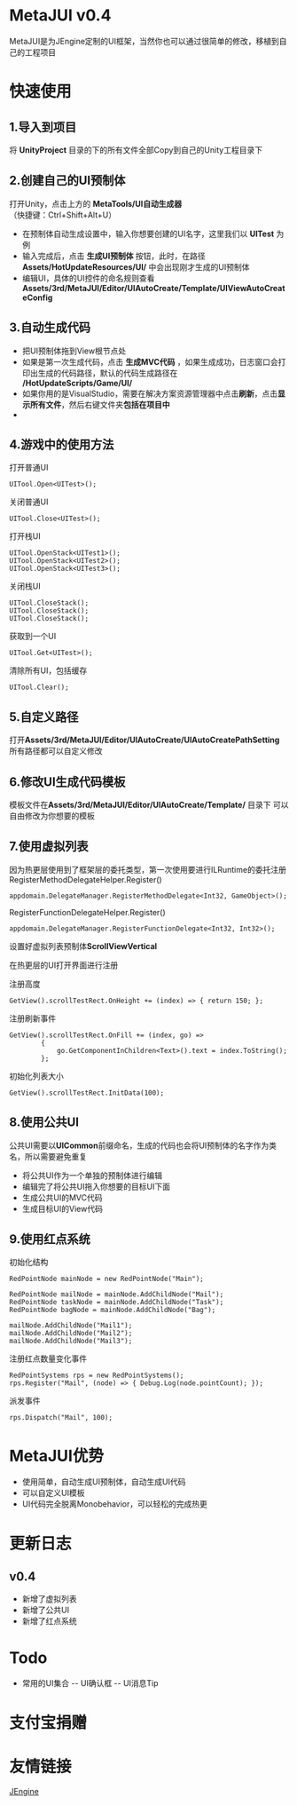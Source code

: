 


# MetaJUI v0.4

MetaJUI是为JEngine定制的UI框架，当然你也可以通过很简单的修改，移植到自己的工程项目

# 快速使用

## 1.导入到项目

将 **UnityProject** 目录的下的所有文件全部Copy到自己的Unity工程目录下

## 2.创建自己的UI预制体

打开Unity，点击上方的 **MetaTools/UI自动生成器** （快捷键：Ctrl+Shift+Alt+U）

- 在预制体自动生成设置中，输入你想要创建的UI名字，这里我们以 **UITest** 为例
- 输入完成后，点击 **生成UI预制体** 按钮，此时，在路径**Assets/HotUpdateResources/UI/** 中会出现刚才生成的UI预制体
- 编辑UI，具体的UI控件的命名规则查看 **Assets/3rd/MetaJUI/Editor/UIAutoCreate/Template/UIViewAutoCreateConfig** 

## 3.自动生成代码
- 把UI预制体拖到View根节点处
- 如果是第一次生成代码，点击 **生成MVC代码** ，如果生成成功，日志窗口会打印出生成的代码路径，默认的代码生成路径在 **/HotUpdateScripts/Game/UI/**
- 如果你用的是VisualStudio，需要在解决方案资源管理器中点击**刷新**，点击**显示所有文件**，然后右键文件夹**包括在项目中**
- 
## 4.游戏中的使用方法

打开普通UI
```
UITool.Open<UITest>();
```

关闭普通UI
```
UITool.Close<UITest>();
```

打开栈UI
```
UITool.OpenStack<UITest1>();
UITool.OpenStack<UITest2>();
UITool.OpenStack<UITest3>();
```
关闭栈UI
```
UITool.CloseStack();
UITool.CloseStack();
UITool.CloseStack();
```
获取到一个UI
```
UITool.Get<UITest>();
```
清除所有UI，包括缓存
```
UITool.Clear();
```

## 5.自定义路径

打开**Assets/3rd/MetaJUI/Editor/UIAutoCreate/UIAutoCreatePathSetting** 
所有路径都可以自定义修改

## 6.修改UI生成代码模板

模板文件在**Assets/3rd/MetaJUI/Editor/UIAutoCreate/Template/**  目录下
可以自由修改为你想要的模板

## 7.使用虚拟列表

因为热更层使用到了框架层的委托类型，第一次使用要进行ILRuntime的委托注册
RegisterMethodDelegateHelper.Register()
```
appdomain.DelegateManager.RegisterMethodDelegate<Int32, GameObject>();
```
RegisterFunctionDelegateHelper.Register()
```
appdomain.DelegateManager.RegisterFunctionDelegate<Int32, Int32>();
```

设置好虚拟列表预制体**ScrollViewVertical**

在热更层的UI打开界面进行注册

注册高度
```
GetView().scrollTestRect.OnHeight += (index) => { return 150; };
```
注册刷新事件
```
GetView().scrollTestRect.OnFill += (index, go) =>
        {
            go.GetComponentInChildren<Text>().text = index.ToString();
        };
```
初始化列表大小
```
GetView().scrollTestRect.InitData(100);
```



## 8.使用公共UI

公共UI需要以**UICommon**前缀命名，生成的代码也会将UI预制体的名字作为类名，所以需要避免重复
- 将公共UI作为一个单独的预制体进行编辑
- 编辑完了将公共UI拖入你想要的目标UI下面
- 生成公共UI的MVC代码
- 生成目标UI的View代码


## 9.使用红点系统

初始化结构
```
RedPointNode mainNode = new RedPointNode("Main");

RedPointNode mailNode = mainNode.AddChildNode("Mail");
RedPointNode taskNode = mainNode.AddChildNode("Task");
RedPointNode bagNode = mainNode.AddChildNode("Bag");

mailNode.AddChildNode("Mail1");
mailNode.AddChildNode("Mail2");
mailNode.AddChildNode("Mail3");
```

注册红点数量变化事件
```
RedPointSystems rps = new RedPointSystems();
rps.Register("Mail", (node) => { Debug.Log(node.pointCount); });
```
派发事件
```
rps.Dispatch("Mail", 100);
```

# MetaJUI优势
- 使用简单，自动生成UI预制体，自动生成UI代码
- 可以自定义UI模板
- UI代码完全脱离Monobehavior，可以轻松的完成热更

# 更新日志
## v0.4
- 新增了虚拟列表
- 新增了公共UI
- 新增了红点系统


# Todo
- 常用的UI集合
-- UI确认框
-- UI消息Tip

# 支付宝捐赠

# 友情链接
[JEngine](https://github.com/JasonXuDeveloper/JEngine)
